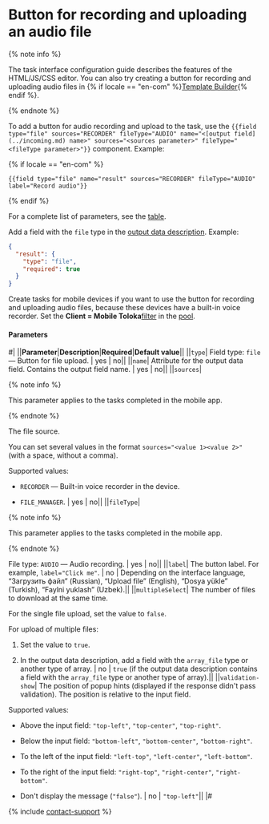 # Button for recording and uploading an audio file

{% note info %}

The task interface configuration guide describes the features of the HTML/JS/CSS editor. You can also try creating a button for recording and uploading audio files in {% if locale == "en-com" %}[Template Builder](../../../template-builder/reference/field.audio.md){% endif %}.

{% endnote %}

To add a button for audio recording and upload to the task, use the `{{field type="file" sources="RECORDER" fileType="AUDIO" name="<[output field](../incoming.md) name>" sources="<sources parameter>" fileType="<fileType parameter>"}}` component. Example:

{% if locale == "en-com" %}

```plaintext
{{field type="file" name="result" sources="RECORDER" fileType="AUDIO" label="Record audio"}}
```

{% endif %}

For a complete list of parameters, see the [table](#table).

Add a field with the `file` type in the [output data description](../incoming.md). Example:

```json
{
  "result": {
    "type": "file",
    "required": true
  }
}
```

Create tasks for mobile devices if you want to use the button for recording and uploading audio files, because these devices have a built-in voice recorder. Set the **Client = Mobile Toloka**[filter](../filters.md) in the [pool](../../../glossary.md#pool).

#### Parameters

#|
||**Parameter**|**Description**|**Required**|**Default value**||
||`type`| Field type: `file` — Button for file upload. | yes | no||
||`name`| Attribute for the output data field. Contains the output field name. | yes | no||
||`sources`|

{% note info %}

This parameter applies to the tasks completed in the mobile app.

{% endnote %}

The file source.

You can set several values in the format `sources="<value 1><value 2>"` (with a space, without a comma).

Supported values:

- `RECORDER` — Built-in voice recorder in the device.

- `FILE_MANAGER`. | yes | no||
||`fileType`|

{% note info %}

This parameter applies to the tasks completed in the mobile app.

{% endnote %}

File type: `AUDIO` — Audio recording. | yes | no||
||`label`| The button label. For example, `label="Click me"`. | no | Depending on the interface language, “Загрузить файл” (Russian), “Upload file” (English), “Dosya yükle” (Turkish), “Faylni yuklash” (Uzbek).||
||`multipleSelect`| The number of files to download at the same time.

For the single file upload, set the value to `false`.

For upload of multiple files:

1. Set the value to `true`.

1. In the output data description, add a field with the `array_file` type or another type of array. | no | `true` (if the output data description contains a field with the `array_file` type or another type of array).||
||`validation-show`| The position of popup hints (displayed if the response didn't pass validation). The position is relative to the input field.

Supported values:

- Above the input field: `"top-left"`, `"top-center"`, `"top-right"`.

- Below the input field: `"bottom-left"`, `"bottom-center"`, `"bottom-right"`.

- To the left of the input field: `"left-top"`, `"left-center"`, `"left-bottom"`.

- To the right of the input field: `"right-top"`, `"right-center"`, `"right-bottom"`.

- Don't display the message (`"false"`). | no | `"top-left"`||
|#

{% include [contact-support](../../_includes/contact-support-help.md) %}
